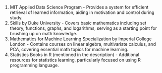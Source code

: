 1. MIT Applied Data Science Program - Provides a system for efficient retrieval of learned information, aiding in motivation and control during study.
2. Skills by Duke University - Covers basic mathematics including set theory, functions, graphs, and logarithms, serving as a starting point for brushing up on math knowledge.
3. Mathematics for Machine Learning Specialization by Imperial College London - Contains courses on linear algebra, multivariate calculus, and PCA, covering essential math topics for machine learning.
4. Statistics Books in R (mentioned in the description) - Additional resources for statistics learning, particularly focused on using R programming language.